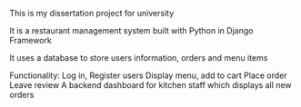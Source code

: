 This is my dissertation project for university

It is a restaurant management system built with Python in Django Framework

It uses a database to store users information, orders and menu items

Functionality:
 Log in, Register users
 Display menu, add to cart
 Place order
 Leave review
 A backend dashboard for kitchen staff which displays all new orders
